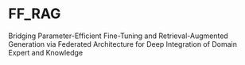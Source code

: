 # FF_RAG
Bridging Parameter-Efficient Fine-Tuning and Retrieval-Augmented Generation via Federated Architecture for Deep Integration of Domain Expert and Knowledge
